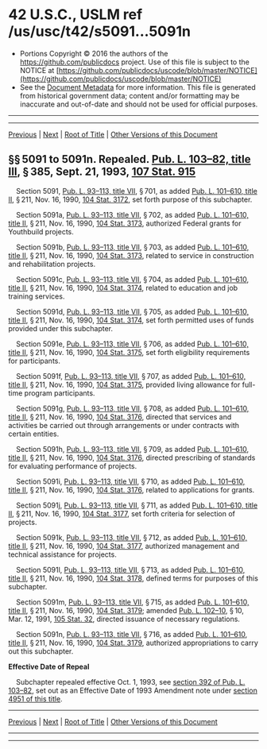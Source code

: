 ---
---

# 42 U.S.C., USLM ref /us/usc/t42/s5091...5091n

* Portions Copyright © 2016 the authors of the https://github.com/publicdocs project.
  Use of this file is subject to the NOTICE at [https://github.com/publicdocs/uscode/blob/master/NOTICE](https://github.com/publicdocs/uscode/blob/master/NOTICE)
* See the [Document Metadata](././../../../../..//README.md) for more information.
  This file is generated from historical government data; content and/or formatting may be inaccurate and out-of-date and should not be used for official purposes.

----------
----------

[Previous](./../../../../..//us/usc/t42/ch66/schVI/m__us_usc_t42_ch66_schVI.md) | [Next](./../../../../..//us/usc/t42/ch67/m__us_usc_t42_ch67.md) | [Root of Title](./../../../../../) | [Other Versions of this Document](https://publicdocs.github.io/go/links?ns=uslm&ref=%2Fus%2Fusc%2Ft42%2Fs5091...5091n)

## §§ 5091 to 5091n. Repealed. [Pub. L. 103–82, title III][/us/pl/103/82/tIII], § 385, Sept. 21, 1993, [107 Stat. 915][/us/stat/107/915]

    Section 5091, [Pub. L. 93–113, title VII][/us/pl/93/113/tVII], § 701, as added [Pub. L. 101–610, title II][/us/pl/101/610/tII], § 211, Nov. 16, 1990, [104 Stat. 3172][/us/stat/104/3172], set forth purpose of this subchapter.

    Section 5091a, [Pub. L. 93–113, title VII][/us/pl/93/113/tVII], § 702, as added [Pub. L. 101–610, title II][/us/pl/101/610/tII], § 211, Nov. 16, 1990, [104 Stat. 3173][/us/stat/104/3173], authorized Federal grants for Youthbuild projects.

    Section 5091b, [Pub. L. 93–113, title VII][/us/pl/93/113/tVII], § 703, as added [Pub. L. 101–610, title II][/us/pl/101/610/tII], § 211, Nov. 16, 1990, [104 Stat. 3173][/us/stat/104/3173], related to service in construction and rehabilitation projects.

    Section 5091c, [Pub. L. 93–113, title VII][/us/pl/93/113/tVII], § 704, as added [Pub. L. 101–610, title II][/us/pl/101/610/tII], § 211, Nov. 16, 1990, [104 Stat. 3174][/us/stat/104/3174], related to education and job training services.

    Section 5091d, [Pub. L. 93–113, title VII][/us/pl/93/113/tVII], § 705, as added [Pub. L. 101–610, title II][/us/pl/101/610/tII], § 211, Nov. 16, 1990, [104 Stat. 3174][/us/stat/104/3174], set forth permitted uses of funds provided under this subchapter.

    Section 5091e, [Pub. L. 93–113, title VII][/us/pl/93/113/tVII], § 706, as added [Pub. L. 101–610, title II][/us/pl/101/610/tII], § 211, Nov. 16, 1990, [104 Stat. 3175][/us/stat/104/3175], set forth eligibility requirements for participants.

    Section 5091f, [Pub. L. 93–113, title VII][/us/pl/93/113/tVII], § 707, as added [Pub. L. 101–610, title II][/us/pl/101/610/tII], § 211, Nov. 16, 1990, [104 Stat. 3175][/us/stat/104/3175], provided living allowance for full-time program participants.

    Section 5091g, [Pub. L. 93–113, title VII][/us/pl/93/113/tVII], § 708, as added [Pub. L. 101–610, title II][/us/pl/101/610/tII], § 211, Nov. 16, 1990, [104 Stat. 3176][/us/stat/104/3176], directed that services and activities be carried out through arrangements or under contracts with certain entities.

    Section 5091h, [Pub. L. 93–113, title VII][/us/pl/93/113/tVII], § 709, as added [Pub. L. 101–610, title II][/us/pl/101/610/tII], § 211, Nov. 16, 1990, [104 Stat. 3176][/us/stat/104/3176], directed prescribing of standards for evaluating performance of projects.

    Section 5091i, [Pub. L. 93–113, title VII][/us/pl/93/113/tVII], § 710, as added [Pub. L. 101–610, title II][/us/pl/101/610/tII], § 211, Nov. 16, 1990, [104 Stat. 3176][/us/stat/104/3176], related to applications for grants.

    Section 5091j, [Pub. L. 93–113, title VII][/us/pl/93/113/tVII], § 711, as added [Pub. L. 101–610, title II][/us/pl/101/610/tII], § 211, Nov. 16, 1990, [104 Stat. 3177][/us/stat/104/3177], set forth criteria for selection of projects.

    Section 5091k, [Pub. L. 93–113, title VII][/us/pl/93/113/tVII], § 712, as added [Pub. L. 101–610, title II][/us/pl/101/610/tII], § 211, Nov. 16, 1990, [104 Stat. 3177][/us/stat/104/3177], authorized management and technical assistance for projects.

    Section 5091l, [Pub. L. 93–113, title VII][/us/pl/93/113/tVII], § 713, as added [Pub. L. 101–610, title II][/us/pl/101/610/tII], § 211, Nov. 16, 1990, [104 Stat. 3178][/us/stat/104/3178], defined terms for purposes of this subchapter.

    Section 5091m, [Pub. L. 93–113, title VII][/us/pl/93/113/tVII], § 715, as added [Pub. L. 101–610, title II][/us/pl/101/610/tII], § 211, Nov. 16, 1990, [104 Stat. 3179][/us/stat/104/3179]; amended [Pub. L. 102–10][/us/pl/102/10], § 10, Mar. 12, 1991, [105 Stat. 32][/us/stat/105/32], directed issuance of necessary regulations.

    Section 5091n, [Pub. L. 93–113, title VII][/us/pl/93/113/tVII], § 716, as added [Pub. L. 101–610, title II][/us/pl/101/610/tII], § 211, Nov. 16, 1990, [104 Stat. 3179][/us/stat/104/3179], authorized appropriations to carry out this subchapter.

 __Effective Date of Repeal__ 

    Subchapter repealed effective Oct. 1, 1993, see [section 392 of Pub. L. 103–82][/us/pl/103/82/s392], set out as an Effective Date of 1993 Amendment note under [section 4951 of this title][/us/usc/t42/s4951].

----------

[Previous](./../../../../..//us/usc/t42/ch66/schVI/m__us_usc_t42_ch66_schVI.md) | [Next](./../../../../..//us/usc/t42/ch67/m__us_usc_t42_ch67.md) | [Root of Title](./../../../../../) | [Other Versions of this Document](https://publicdocs.github.io/go/links?ns=uslm&ref=%2Fus%2Fusc%2Ft42%2Fs5091...5091n)

----------
----------

[/us/pl/103/82/tIII]: https://publicdocs.github.io/go/links?ns=uslm&ref=%2Fus%2Fpl%2F103%2F82%2FtIII
[/us/stat/107/915]: https://publicdocs.github.io/go/links?ns=uslm&ref=%2Fus%2Fstat%2F107%2F915
[/us/pl/93/113/tVII]: https://publicdocs.github.io/go/links?ns=uslm&ref=%2Fus%2Fpl%2F93%2F113%2FtVII
[/us/pl/101/610/tII]: https://publicdocs.github.io/go/links?ns=uslm&ref=%2Fus%2Fpl%2F101%2F610%2FtII
[/us/stat/104/3172]: https://publicdocs.github.io/go/links?ns=uslm&ref=%2Fus%2Fstat%2F104%2F3172
[/us/pl/93/113/tVII]: https://publicdocs.github.io/go/links?ns=uslm&ref=%2Fus%2Fpl%2F93%2F113%2FtVII
[/us/pl/101/610/tII]: https://publicdocs.github.io/go/links?ns=uslm&ref=%2Fus%2Fpl%2F101%2F610%2FtII
[/us/stat/104/3173]: https://publicdocs.github.io/go/links?ns=uslm&ref=%2Fus%2Fstat%2F104%2F3173
[/us/pl/93/113/tVII]: https://publicdocs.github.io/go/links?ns=uslm&ref=%2Fus%2Fpl%2F93%2F113%2FtVII
[/us/pl/101/610/tII]: https://publicdocs.github.io/go/links?ns=uslm&ref=%2Fus%2Fpl%2F101%2F610%2FtII
[/us/stat/104/3173]: https://publicdocs.github.io/go/links?ns=uslm&ref=%2Fus%2Fstat%2F104%2F3173
[/us/pl/93/113/tVII]: https://publicdocs.github.io/go/links?ns=uslm&ref=%2Fus%2Fpl%2F93%2F113%2FtVII
[/us/pl/101/610/tII]: https://publicdocs.github.io/go/links?ns=uslm&ref=%2Fus%2Fpl%2F101%2F610%2FtII
[/us/stat/104/3174]: https://publicdocs.github.io/go/links?ns=uslm&ref=%2Fus%2Fstat%2F104%2F3174
[/us/pl/93/113/tVII]: https://publicdocs.github.io/go/links?ns=uslm&ref=%2Fus%2Fpl%2F93%2F113%2FtVII
[/us/pl/101/610/tII]: https://publicdocs.github.io/go/links?ns=uslm&ref=%2Fus%2Fpl%2F101%2F610%2FtII
[/us/stat/104/3174]: https://publicdocs.github.io/go/links?ns=uslm&ref=%2Fus%2Fstat%2F104%2F3174
[/us/pl/93/113/tVII]: https://publicdocs.github.io/go/links?ns=uslm&ref=%2Fus%2Fpl%2F93%2F113%2FtVII
[/us/pl/101/610/tII]: https://publicdocs.github.io/go/links?ns=uslm&ref=%2Fus%2Fpl%2F101%2F610%2FtII
[/us/stat/104/3175]: https://publicdocs.github.io/go/links?ns=uslm&ref=%2Fus%2Fstat%2F104%2F3175
[/us/pl/93/113/tVII]: https://publicdocs.github.io/go/links?ns=uslm&ref=%2Fus%2Fpl%2F93%2F113%2FtVII
[/us/pl/101/610/tII]: https://publicdocs.github.io/go/links?ns=uslm&ref=%2Fus%2Fpl%2F101%2F610%2FtII
[/us/stat/104/3175]: https://publicdocs.github.io/go/links?ns=uslm&ref=%2Fus%2Fstat%2F104%2F3175
[/us/pl/93/113/tVII]: https://publicdocs.github.io/go/links?ns=uslm&ref=%2Fus%2Fpl%2F93%2F113%2FtVII
[/us/pl/101/610/tII]: https://publicdocs.github.io/go/links?ns=uslm&ref=%2Fus%2Fpl%2F101%2F610%2FtII
[/us/stat/104/3176]: https://publicdocs.github.io/go/links?ns=uslm&ref=%2Fus%2Fstat%2F104%2F3176
[/us/pl/93/113/tVII]: https://publicdocs.github.io/go/links?ns=uslm&ref=%2Fus%2Fpl%2F93%2F113%2FtVII
[/us/pl/101/610/tII]: https://publicdocs.github.io/go/links?ns=uslm&ref=%2Fus%2Fpl%2F101%2F610%2FtII
[/us/stat/104/3176]: https://publicdocs.github.io/go/links?ns=uslm&ref=%2Fus%2Fstat%2F104%2F3176
[/us/pl/93/113/tVII]: https://publicdocs.github.io/go/links?ns=uslm&ref=%2Fus%2Fpl%2F93%2F113%2FtVII
[/us/pl/101/610/tII]: https://publicdocs.github.io/go/links?ns=uslm&ref=%2Fus%2Fpl%2F101%2F610%2FtII
[/us/stat/104/3176]: https://publicdocs.github.io/go/links?ns=uslm&ref=%2Fus%2Fstat%2F104%2F3176
[/us/pl/93/113/tVII]: https://publicdocs.github.io/go/links?ns=uslm&ref=%2Fus%2Fpl%2F93%2F113%2FtVII
[/us/pl/101/610/tII]: https://publicdocs.github.io/go/links?ns=uslm&ref=%2Fus%2Fpl%2F101%2F610%2FtII
[/us/stat/104/3177]: https://publicdocs.github.io/go/links?ns=uslm&ref=%2Fus%2Fstat%2F104%2F3177
[/us/pl/93/113/tVII]: https://publicdocs.github.io/go/links?ns=uslm&ref=%2Fus%2Fpl%2F93%2F113%2FtVII
[/us/pl/101/610/tII]: https://publicdocs.github.io/go/links?ns=uslm&ref=%2Fus%2Fpl%2F101%2F610%2FtII
[/us/stat/104/3177]: https://publicdocs.github.io/go/links?ns=uslm&ref=%2Fus%2Fstat%2F104%2F3177
[/us/pl/93/113/tVII]: https://publicdocs.github.io/go/links?ns=uslm&ref=%2Fus%2Fpl%2F93%2F113%2FtVII
[/us/pl/101/610/tII]: https://publicdocs.github.io/go/links?ns=uslm&ref=%2Fus%2Fpl%2F101%2F610%2FtII
[/us/stat/104/3178]: https://publicdocs.github.io/go/links?ns=uslm&ref=%2Fus%2Fstat%2F104%2F3178
[/us/pl/93/113/tVII]: https://publicdocs.github.io/go/links?ns=uslm&ref=%2Fus%2Fpl%2F93%2F113%2FtVII
[/us/pl/101/610/tII]: https://publicdocs.github.io/go/links?ns=uslm&ref=%2Fus%2Fpl%2F101%2F610%2FtII
[/us/stat/104/3179]: https://publicdocs.github.io/go/links?ns=uslm&ref=%2Fus%2Fstat%2F104%2F3179
[/us/pl/102/10]: https://publicdocs.github.io/go/links?ns=uslm&ref=%2Fus%2Fpl%2F102%2F10
[/us/stat/105/32]: https://publicdocs.github.io/go/links?ns=uslm&ref=%2Fus%2Fstat%2F105%2F32
[/us/pl/93/113/tVII]: https://publicdocs.github.io/go/links?ns=uslm&ref=%2Fus%2Fpl%2F93%2F113%2FtVII
[/us/pl/101/610/tII]: https://publicdocs.github.io/go/links?ns=uslm&ref=%2Fus%2Fpl%2F101%2F610%2FtII
[/us/stat/104/3179]: https://publicdocs.github.io/go/links?ns=uslm&ref=%2Fus%2Fstat%2F104%2F3179
[/us/pl/103/82/s392]: https://publicdocs.github.io/go/links?ns=uslm&ref=%2Fus%2Fpl%2F103%2F82%2Fs392
[/us/usc/t42/s4951]: https://publicdocs.github.io/go/links?ns=uslm&ref=%2Fus%2Fusc%2Ft42%2Fs4951


